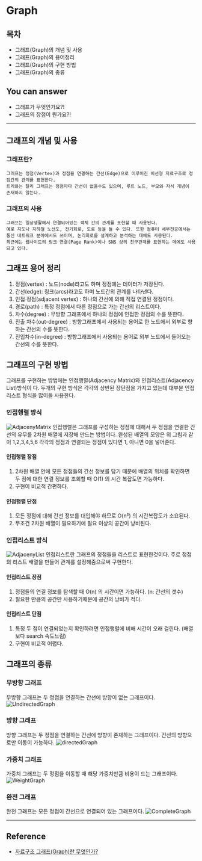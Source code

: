 # Graph
## 목차
- 그래프(Graph)의 개념 및 사용
- 그래프(Graph)의 용어정리
- 그래프(Graph)의 구현 방법
- 그래프(Graph)의 종류

## You can answer
- 그래프가 무엇인가요?!
- 그래프의 장점이 뭔가요?!

---
## 그래프의 개념 및 사용

### 그래프란?
    그래프는 정점(Vertex)과 정점을 연결하는 간선(Edge)으로 이루어진 비선형 자료구조로 정점간의 관계를 표현한다.
    트리와는 달리 그래프는 정점마다 간선이 없을수도 있으며, 루트 노드, 부모와 자식 개념이 존재하지 않는다.


### 그래프의 사용
    그래프는 일상생활에서 연결되어있는 객체 간의 관계를 표현할 때 사용된다.
    예로 지도나 지하철 노선도, 전기회로, 도로 등을 들 수 있다. 또한 컴퓨터 세부전공에서는 통신 네트워크 분야에서도 쓰이며, 논리회로를 설계하고 분석하는 데에도 사용된다.
    최근에는 웹사이트의 링크 연결(Page Rank)이나 SNS 상의 친구관계를 표현하는 데에도 사용되고 있다.

## 그래프 용어 정리
  1. 정점(vertex) : 노드(node)라고도 하며 정점에는 데이터가 저장된다.
  2. 간선(edge): 링크(arcs)라고도 하며 노드간의 관계를 나타낸다.
  3. 인접 정점(adjacent vertex) : 하나의 간선에 의해 직접 연결된 정점이다.
  4. 경로(path) : 특정 정점에서 다른 정점으로 가는 간선의 리스트이다.
  5. 차수(degree) : 무방향 그래프에서 하나의 정점에 인접한 정점의 수를 뜻한다.
  6. 진출 차수(out-degree) : 방향그래프에서 사용되는 용어로 한 노드에서 외부로 향하는 간선의 수를 뜻한다.
  7. 진입차수(in-degree) : 방향그래프에서 사용되는 용어로 외부 노드에서 들어오는 간선의 수를 뜻한다.


## 그래프의 구현 방법
그래프를 구현하는 방법에는 인접행렬(Adjacency Matrix)와 인접리스트(Adjacency List)방식이 다. 두개의 구현 방식은 각각의 상반된 장단점을 가지고 있는데 대부분 인접리스트 형식을 많이들 사용한다.

### 인접행렬 방식
![AdjacenyMatrix](img/AdjacencyMatrix.png)
인접행렬은 그래프를 구성하는 정점에 대해서 두 정점을 연결한 간선의 유무를 2차원 배열에 저장해 만드는 방법이다.
완성된 배열의 모양은 위 그림과 같이 1,2,3,4,5,6 각각의 정점과 연결되는 정점이 있다면 1, 아니면 0을 넣어준다.

#### 인접행렬 장점
1. 2차원 배열 안에 모든 정점들의 간선 정보를 담기 때문에 배열의 위치를 확인하면 두 점에 대한 연결 정보를 조회할 때 O(1) 의 시간 복잡도면 가능하다.
2. 구현이 비교적 간편하다.

#### 인접행렬 단점
1. 모든 정점에 대해 간선 정보를 대입해야 하므로 O(n²) 의 시간복잡도가 소요된다.
2. 무조건 2차원 배열이 필요하기에 필요 이상의 공간이 낭비된다.

### 인접리스트 방식
![AdjacenyList](img/AdjacencyList.png)
인접리스트란 그래프의 정점들을 리스트로 표현한것이다.
주로 정점의 리스트 배열을 만들어 관계를 설정해줌으로써 구현한다.

#### 인접리스트 장점
1. 정점들의 연결 정보를 탐색할 때 O(n) 의 시간이면 가능하다. (n: 간선의 갯수)
2. 필요한 만큼의 공간만 사용하기때문에 공간의 낭비가 적다.

#### 인접리스트 단점
1. 특정 두 점이 연결되었는지 확인하려면 인접행렬에 비해 시간이 오래 걸린다. (배열보다 search 속도느림)
2. 구현이 비교적 어렵다.

## 그래프의 종류

### 무방향 그래프
무방향 그래프는 두 정점을 연결하는 간선에 방향이 없는 그래프이다.
    ![UndirectedGraph](img/UndirectedGraph.png)

### 방향 그래프
방향 그래프는 두 정점을 연결하는 간선에 방향이 존재하는 그래프이다.
간선의 방향으로만 이동이 가능하다.
    ![directedGraph](img/directedGraph.png)

### 가중치 그래프
가중치 그래프는 두 정점을 이동할 때 해당 가중치만큼 비용이 드는 그래프이다.
    ![WeightGraph](img/WeightGraph.png)

### 완전 그래프
완전 그래프는 모든 정점이 간선으로 연결되어 있는 그래프이다.
    ![CompleteGraph](img/CompleteGraph.png)

---
## Reference
- [자료구조 그래프(Graph)란 무엇인가?](https://coding-factory.tistory.com/610)
